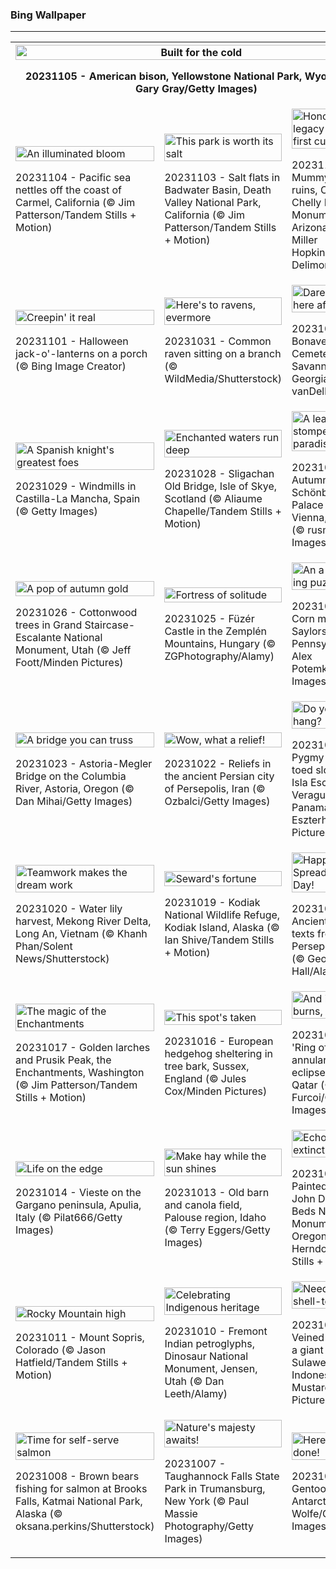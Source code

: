 <h3>
 Bing Wallpaper
</h3>
<hr/>
<table>
<tr>
<th colspan="3">
<img alt="Built for the cold" src="https://www.bing.com/th?id=OHR.BisonSnow_EN-US6764351912_UHD.jpg&amp;rf=LaDigue_UHD.jpg&amp;pid=hp&amp;w=3840&amp;h=2160&amp;rs=1&amp;c=4" width="100%"/><p>20231105 - American bison, Yellowstone National Park, Wyoming (© Gary Gray/Getty Images)</p></th>
</tr>
<tr>
<td><img alt="An illuminated bloom" src="https://www.bing.com/th?id=OHR.SeaNettles_EN-US6654060294_UHD.jpg&amp;rf=LaDigue_UHD.jpg&amp;pid=hp&amp;w=3840&amp;h=2160&amp;rs=1&amp;c=4" width="100%"/><p>20231104 - Pacific sea nettles off the coast of Carmel, California (© Jim Patterson/Tandem Stills + Motion)</p></td>
<td><img alt="This park is worth its salt" src="https://www.bing.com/th?id=OHR.DeathValleySalt_EN-US1068737086_UHD.jpg&amp;rf=LaDigue_UHD.jpg&amp;pid=hp&amp;w=3840&amp;h=2160&amp;rs=1&amp;c=4" width="100%"/><p>20231103 - Salt flats in Badwater Basin, Death Valley National Park, California (© Jim Patterson/Tandem Stills + Motion)</p></td>
<td><img alt="Honoring the legacy of our first cultures" src="https://www.bing.com/th?id=OHR.MummyCaveRuins_EN-US0871963100_UHD.jpg&amp;rf=LaDigue_UHD.jpg&amp;pid=hp&amp;w=3840&amp;h=2160&amp;rs=1&amp;c=4" width="100%"/><p>20231102 - Mummy Cave ruins, Canyon de Chelly National Monument, Arizona (© Cindy Miller Hopkins/Danita Delimont)</p></td>
</tr>
<tr>
<td><img alt="Creepin' it real" src="https://www.bing.com/th?id=OHR.HalloweenPorchAI_EN-US0776611565_UHD.jpg&amp;rf=LaDigue_UHD.jpg&amp;pid=hp&amp;w=3840&amp;h=2160&amp;rs=1&amp;c=4" width="100%"/><p>20231101 - Halloween jack-o'-lanterns on a porch (© Bing Image Creator)</p></td>
<td><img alt="Here's to ravens, evermore" src="https://www.bing.com/th?id=OHR.AutumnRaven_EN-US0686194098_UHD.jpg&amp;rf=LaDigue_UHD.jpg&amp;pid=hp&amp;w=3840&amp;h=2160&amp;rs=1&amp;c=4" width="100%"/><p>20231031 - Common raven sitting on a branch (© WildMedia/Shutterstock)</p></td>
<td><img alt="Dare to dwell here after dark?" src="https://www.bing.com/th?id=OHR.SavannahSculpture_EN-US0375520303_UHD.jpg&amp;rf=LaDigue_UHD.jpg&amp;pid=hp&amp;w=3840&amp;h=2160&amp;rs=1&amp;c=4" width="100%"/><p>20231030 - Bonaventure Cemetery, Savannah, Georgia (© Kelly vanDellen/Alamy)</p></td>
</tr>
<tr>
<td><img alt="A Spanish knight's greatest foes" src="https://www.bing.com/th?id=OHR.FiveWinds_EN-US0292788215_UHD.jpg&amp;rf=LaDigue_UHD.jpg&amp;pid=hp&amp;w=3840&amp;h=2160&amp;rs=1&amp;c=4" width="100%"/><p>20231029 - Windmills in Castilla-La Mancha, Spain (© Getty Images)</p></td>
<td><img alt="Enchanted waters run deep" src="https://www.bing.com/th?id=OHR.OldBridgeSkye_EN-US0196189617_UHD.jpg&amp;rf=LaDigue_UHD.jpg&amp;pid=hp&amp;w=3840&amp;h=2160&amp;rs=1&amp;c=4" width="100%"/><p>20231028 - Sligachan Old Bridge, Isle of Skye, Scotland (© Aliaume Chapelle/Tandem Stills + Motion)</p></td>
<td><img alt="A leaf stomper's paradise" src="https://www.bing.com/th?id=OHR.ViennaAutumn_EN-US0101367282_UHD.jpg&amp;rf=LaDigue_UHD.jpg&amp;pid=hp&amp;w=3840&amp;h=2160&amp;rs=1&amp;c=4" width="100%"/><p>20231027 - Autumn foliage in Schönbrunn Palace Park, Vienna, Austria (© rusm/Getty Images)</p></td>
</tr>
<tr>
<td><img alt="A pop of autumn gold" src="https://www.bing.com/th?id=OHR.GrandStaircase_EN-US9984560349_UHD.jpg&amp;rf=LaDigue_UHD.jpg&amp;pid=hp&amp;w=3840&amp;h=2160&amp;rs=1&amp;c=4" width="100%"/><p>20231026 - Cottonwood trees in Grand Staircase-Escalante National Monument, Utah (© Jeff Foott/Minden Pictures)</p></td>
<td><img alt="Fortress of solitude" src="https://www.bing.com/th?id=OHR.FuzerCastle_EN-US9918819618_UHD.jpg&amp;rf=LaDigue_UHD.jpg&amp;pid=hp&amp;w=3840&amp;h=2160&amp;rs=1&amp;c=4" width="100%"/><p>20231025 - Füzér Castle in the Zemplén Mountains, Hungary (© ZGPhotography/Alamy)</p></td>
<td><img alt="An a-maize-ing puzzle" src="https://www.bing.com/th?id=OHR.PoconosMaze_EN-US4210947594_UHD.jpg&amp;rf=LaDigue_UHD.jpg&amp;pid=hp&amp;w=3840&amp;h=2160&amp;rs=1&amp;c=4" width="100%"/><p>20231024 - Corn maze in Saylorsburg, Pennsylvania (© Alex Potemkin/Getty Images)</p></td>
</tr>
<tr><td><img alt="A bridge you can truss" src="https://www.bing.com/th?id=OHR.AstoriaBridge_EN-US9518437970_UHD.jpg&amp;rf=LaDigue_UHD.jpg&amp;pid=hp&amp;w=3840&amp;h=2160&amp;rs=1&amp;c=4" width="100%"/><p>20231023 - Astoria-Megler Bridge on the Columbia River, Astoria, Oregon (© Dan Mihai/Getty Images)</p></td><td><img alt="Wow, what a relief!" src="https://www.bing.com/th?id=OHR.PersepolisRelief_EN-US9435779068_UHD.jpg&amp;rf=LaDigue_UHD.jpg&amp;pid=hp&amp;w=3840&amp;h=2160&amp;rs=1&amp;c=4" width="100%"/><p>20231022 - Reliefs in the ancient Persian city of Persepolis, Iran (© Ozbalci/Getty Images)</p></td><td><img alt="Do you wanna hang?" src="https://www.bing.com/th?id=OHR.PygmySloth_EN-US9345280015_UHD.jpg&amp;rf=LaDigue_UHD.jpg&amp;pid=hp&amp;w=3840&amp;h=2160&amp;rs=1&amp;c=4" width="100%"/><p>20231021 - Pygmy three-toed sloth baby, Isla Escudo de Veraguas, Panama (© Suzi Eszterhas/Minden Pictures)</p></td></tr><tr><td><img alt="Teamwork makes the dream work" src="https://www.bing.com/th?id=OHR.WaterLilyVietnam_EN-US1552107370_UHD.jpg&amp;rf=LaDigue_UHD.jpg&amp;pid=hp&amp;w=3840&amp;h=2160&amp;rs=1&amp;c=4" width="100%"/><p>20231020 - Water lily harvest, Mekong River Delta, Long An, Vietnam (© Khanh Phan/Solent News/Shutterstock)</p></td><td><img alt="Seward's fortune" src="https://www.bing.com/th?id=OHR.KodiakAlaska_EN-US1478138954_UHD.jpg&amp;rf=LaDigue_UHD.jpg&amp;pid=hp&amp;w=3840&amp;h=2160&amp;rs=1&amp;c=4" width="100%"/><p>20231019 - Kodiak National Wildlife Refuge, Kodiak Island, Alaska (© Ian Shive/Tandem Stills + Motion)</p></td><td><img alt="Happy Spreadsheet Day!" src="https://www.bing.com/th?id=OHR.SpreadsheetDay_EN-US1385391820_UHD.jpg&amp;rf=LaDigue_UHD.jpg&amp;pid=hp&amp;w=3840&amp;h=2160&amp;rs=1&amp;c=4" width="100%"/><p>20231018 - Ancient carved texts from Persepolis, Iran (© George Hall/Alamy)</p></td></tr><tr><td><img alt="The magic of the Enchantments" src="https://www.bing.com/th?id=OHR.GoldenEnchantments_EN-US1308880623_UHD.jpg&amp;rf=LaDigue_UHD.jpg&amp;pid=hp&amp;w=3840&amp;h=2160&amp;rs=1&amp;c=4" width="100%"/><p>20231017 - Golden larches and Prusik Peak, the Enchantments, Washington (© Jim Patterson/Tandem Stills + Motion)</p></td><td><img alt="This spot's taken" src="https://www.bing.com/th?id=OHR.AutumnHedgehog_EN-US1171311197_UHD.jpg&amp;rf=LaDigue_UHD.jpg&amp;pid=hp&amp;w=3840&amp;h=2160&amp;rs=1&amp;c=4" width="100%"/><p>20231016 - European hedgehog sheltering in tree bark, Sussex, England (© Jules Cox/Minden Pictures)</p></td><td><img alt="And it burns, burns, burns" src="https://www.bing.com/th?id=OHR.RingEclipse_EN-US1077107553_UHD.jpg&amp;rf=LaDigue_UHD.jpg&amp;pid=hp&amp;w=3840&amp;h=2160&amp;rs=1&amp;c=4" width="100%"/><p>20231015 - 'Ring of fire' annular solar eclipse, Doha, Qatar (© Sorin Furcoi/Getty Images)</p></td></tr><tr><td><img alt="Life on the edge" src="https://www.bing.com/th?id=OHR.ViesteItaly_EN-US0948108910_UHD.jpg&amp;rf=LaDigue_UHD.jpg&amp;pid=hp&amp;w=3840&amp;h=2160&amp;rs=1&amp;c=4" width="100%"/><p>20231014 - Vieste on the Gargano peninsula, Apulia, Italy (© Pilat666/Getty Images)</p></td><td><img alt="Make hay while the sun shines" src="https://www.bing.com/th?id=OHR.IdahoBarn_EN-US0098074838_UHD.jpg&amp;rf=LaDigue_UHD.jpg&amp;pid=hp&amp;w=3840&amp;h=2160&amp;rs=1&amp;c=4" width="100%"/><p>20231013 - Old barn and canola field, Palouse region, Idaho (© Terry Eggers/Getty Images)</p></td><td><img alt="Echoes of extinction" src="https://www.bing.com/th?id=OHR.JohnDayFossil_EN-US9957224234_UHD.jpg&amp;rf=LaDigue_UHD.jpg&amp;pid=hp&amp;w=3840&amp;h=2160&amp;rs=1&amp;c=4" width="100%"/><p>20231012 - The Painted Hills in John Day Fossil Beds National Monument, Oregon (© Ben Herndon/Tandem Stills + Motion)</p></td></tr><tr><td><img alt="Rocky Mountain high" src="https://www.bing.com/th?id=OHR.SoprisSunrise_EN-US9658915846_UHD.jpg&amp;rf=LaDigue_UHD.jpg&amp;pid=hp&amp;w=3840&amp;h=2160&amp;rs=1&amp;c=4" width="100%"/><p>20231011 - Mount Sopris, Colorado (© Jason Hatfield/Tandem Stills + Motion)</p></td><td><img alt="Celebrating Indigenous heritage" src="https://www.bing.com/th?id=OHR.FremontPetroglyph_EN-US9601526664_UHD.jpg&amp;rf=LaDigue_UHD.jpg&amp;pid=hp&amp;w=3840&amp;h=2160&amp;rs=1&amp;c=4" width="100%"/><p>20231010 - Fremont Indian petroglyphs, Dinosaur National Monument, Jensen, Utah (© Dan Leeth/Alamy)</p></td><td><img alt="Need some shell-ter?" src="https://www.bing.com/th?id=OHR.OctoClam_EN-US9467607669_UHD.jpg&amp;rf=LaDigue_UHD.jpg&amp;pid=hp&amp;w=3840&amp;h=2160&amp;rs=1&amp;c=4" width="100%"/><p>20231009 - Veined octopus in a giant clam shell, Sulawesi Sea, Indonesia (© Alex Mustard/Minden Pictures)</p></td></tr><tr><td><img alt="Time for self-serve salmon" src="https://www.bing.com/th?id=OHR.GrizzlyFalls_EN-US9219501224_UHD.jpg&amp;rf=LaDigue_UHD.jpg&amp;pid=hp&amp;w=3840&amp;h=2160&amp;rs=1&amp;c=4" width="100%"/><p>20231008 - Brown bears fishing for salmon at Brooks Falls, Katmai National Park, Alaska (© oksana.perkins/Shutterstock)</p></td><td><img alt="Nature's majesty awaits!" src="https://www.bing.com/th?id=OHR.TaughannockFalls_EN-US8509030625_UHD.jpg&amp;rf=LaDigue_UHD.jpg&amp;pid=hp&amp;w=3840&amp;h=2160&amp;rs=1&amp;c=4" width="100%"/><p>20231007 - Taughannock Falls State Park in Trumansburg, New York (© Paul Massie Photography/Getty Images)</p></td><td><img alt="Here's how it's done!" src="https://www.bing.com/th?id=OHR.GentooJump_EN-US3267430533_UHD.jpg&amp;rf=LaDigue_UHD.jpg&amp;pid=hp&amp;w=3840&amp;h=2160&amp;rs=1&amp;c=4" width="100%"/><p>20231006 - Gentoo penguins, Antarctica (© Art Wolfe/Getty Images)</p></td></tr></table>
